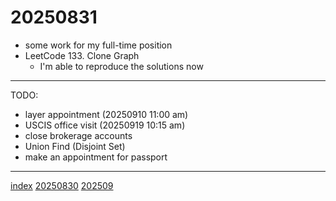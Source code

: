 <head><meta name="viewport" content="width=device-width, initial-scale=1.0, user-scalable=yes" /><meta charset="UTF-8"></head>

# 20250831

- some work for my full-time position
- LeetCode 133. Clone Graph
	- I'm able to reproduce the solutions now

---

TODO:

- layer appointment (20250910 11:00 am)
- USCIS office visit (20250919 10:15 am)
- close brokerage accounts
- Union Find (Disjoint Set)
- make an appointment for passport

---

[index](../../index.html)
[20250830](20250830.html)
[202509](../202509.html)
